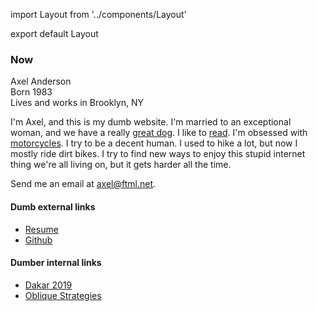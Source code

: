 import Layout from '../components/Layout'

export default Layout

### Now

Axel Anderson<br />
Born 1983<br />
Lives and works in Brooklyn, NY<br />

I'm Axel, and this is my dumb website. I'm married to an exceptional woman, and we have a really [great dog](https://s3.amazonaws.com/honkytonk.in/IMG_1439.jpg). I like to [read](/library). I'm obsessed with [motorcycles](https://github.com/axelav/motorcycles). I try to be a decent human. I used to hike a lot, but now I mostly ride dirt bikes. I try to find new ways to enjoy this stupid internet thing we're all living on, but it gets harder all the time.

Send me an email at [axel@ftml.net](mailto:axel@ftml.net).

#### Dumb external links

- [Resume](https://axelav.com)
- [Github](https://github.com/axelav)

#### Dumber internal links

- [Dakar 2019](https://dakar.honkytonk.in)
- [Oblique Strategies](https://strategies.honkytonk.in)
